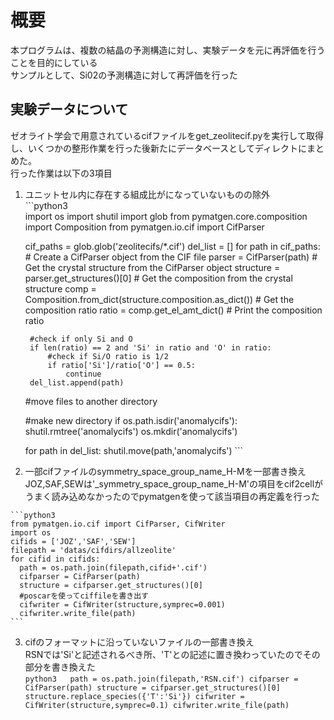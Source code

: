 # 概要  

  本プログラムは、複数の結晶の予測構造に対し、実験データを元に再評価を行うことを目的にしている  
  サンプルとして、Si02の予測構造に対して再評価を行った  

## 実験データについて  

  ゼオライト学会で用意されているcifファイルをget_zeolitecif.pyを実行して取得し、いくつかの整形作業を行った後新たにデータベースとしてディレクトにまとめた。  
  行った作業は以下の3項目  
  1. ユニットセル内に存在する組成比がになっていないものの除外  
    ```python3  
      import os
      import shutil
      import glob
      from pymatgen.core.composition import Composition
      from pymatgen.io.cif import CifParser

      cif_paths = glob.glob('zeolitecifs/*.cif')
      del_list = []
      for path in cif_paths:
          # Create a CifParser object from the CIF file
          parser = CifParser(path)
          # Get the crystal structure from the CifParser object
          structure = parser.get_structures()[0]
          # Get the composition from the crystal structure
          comp = Composition.from_dict(structure.composition.as_dict())
          # Get the composition ratio
          ratio = comp.get_el_amt_dict()
          # Print the composition ratio
          
          #check if only Si and O
          if len(ratio) == 2 and 'Si' in ratio and 'O' in ratio:
              #check if Si/O ratio is 1/2
              if ratio['Si']/ratio['O'] == 0.5:
                  continue
          del_list.append(path)
      #move files to another directory

      #make new directory
      if os.path.isdir('anomalycifs'):
          shutil.rmtree('anomalycifs')
      os.mkdir('anomalycifs')

      for path in del_list:
          shutil.move(path,'anomalycifs')
    ```  
  2. 一部cifファイルのsymmetry_space_group_name_H-Mを一部書き換え  
    JOZ,SAF,SEWは'_symmetry_space_group_name_H-M'の項目をcif2cellがうまく読み込めなかったのでpymatgenを使って該当項目の再定義を行った  

    ```python3  
    from pymatgen.io.cif import CifParser, CifWriter
    import os
    cifids = ['JOZ','SAF','SEW']
    filepath = 'datas/cifdirs/allzeolite'
    for cifid in cifids:
      path = os.path.join(filepath,cifid+'.cif')
      cifparser = CifParser(path)
      structure = cifparser.get_structures()[0]
      #poscarを使ってciffileを書き出す
      cifwriter = CifWriter(structure,symprec=0.001)
      cifwriter.write_file(path)
    ```  
  3. cifのフォーマットに沿っていないファイルの一部書き換え  
    RSNでは'Si'と記述されるべき所、'T'との記述に置き換わっていたのでその部分を書き換えた  
    ```python3  
    path = os.path.join(filepath,'RSN.cif')
    cifparser = CifParser(path)
    structure = cifparser.get_structures()[0]
    structure.replace_species({'T':'Si'})
    cifwriter = CifWriter(structure,symprec=0.1)
    cifwriter.write_file(path)
    ```
